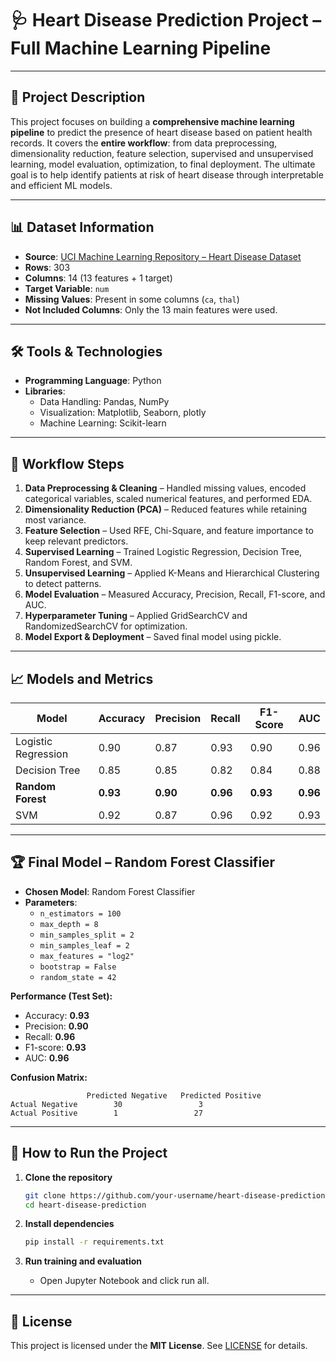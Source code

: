 # 🩺 Heart Disease Prediction Project – Full Machine Learning Pipeline  

---

## 📌 Project Description
This project focuses on building a **comprehensive machine learning pipeline** to predict the presence of heart disease based on patient health records. It covers the **entire workflow**: from data preprocessing, dimensionality reduction, feature selection, supervised and unsupervised learning, model evaluation, optimization, to final deployment. The ultimate goal is to help identify patients at risk of heart disease through interpretable and efficient ML models.

---

## 📊 Dataset Information
- **Source**: [UCI Machine Learning Repository – Heart Disease Dataset](https://archive.ics.uci.edu/ml/datasets/heart+disease)  
- **Rows**: 303  
- **Columns**: 14 (13 features + 1 target)  
- **Target Variable**: `num`
- **Missing Values**: Present in some columns (`ca`, `thal`)  
- **Not Included Columns**: Only the 13 main features were used.

---

## 🛠️ Tools & Technologies
- **Programming Language**: Python  
- **Libraries**:  
  - Data Handling: Pandas, NumPy  
  - Visualization: Matplotlib, Seaborn, plotly  
  - Machine Learning: Scikit-learn  

---

## 🔄 Workflow Steps
1. **Data Preprocessing & Cleaning** – Handled missing values, encoded categorical variables, scaled numerical features, and performed EDA.  
2. **Dimensionality Reduction (PCA)** – Reduced features while retaining most variance.  
3. **Feature Selection** – Used RFE, Chi-Square, and feature importance to keep relevant predictors.  
4. **Supervised Learning** – Trained Logistic Regression, Decision Tree, Random Forest, and SVM.  
5. **Unsupervised Learning** – Applied K-Means and Hierarchical Clustering to detect patterns.  
6. **Model Evaluation** – Measured Accuracy, Precision, Recall, F1-score, and AUC.  
7. **Hyperparameter Tuning** – Applied GridSearchCV and RandomizedSearchCV for optimization.  
8. **Model Export & Deployment** – Saved final model using pickle.

---

## 📈 Models and Metrics

| Model                | Accuracy | Precision | Recall | F1-Score | AUC  |
|-----------------------|----------|-----------|--------|----------|------|
| Logistic Regression   | 0.90     | 0.87      | 0.93   | 0.90     | 0.96 |
| Decision Tree         | 0.85     | 0.85      | 0.82   | 0.84     | 0.88 |
| **Random Forest**     | **0.93** | **0.90**  | **0.96** | **0.93** | **0.96** |
| SVM                   | 0.92     | 0.87      | 0.96   | 0.92     | 0.93 |

---

## 🏆 Final Model – Random Forest Classifier
- **Chosen Model**: Random Forest Classifier  
- **Parameters**:  
  - `n_estimators = 100`  
  - `max_depth = 8`  
  - `min_samples_split = 2`  
  - `min_samples_leaf = 2`  
  - `max_features = "log2"`  
  - `bootstrap = False`  
  - `random_state = 42`  

**Performance (Test Set):**
- Accuracy: **0.93**  
- Precision: **0.90**  
- Recall: **0.96**  
- F1-score: **0.93**  
- AUC: **0.96**

**Confusion Matrix:**
```
                 Predicted Negative   Predicted Positive
Actual Negative        30                 3
Actual Positive        1                 27
```

---

## 🚀 How to Run the Project

1. **Clone the repository**
   ```bash
   git clone https://github.com/your-username/heart-disease-prediction.git
   cd heart-disease-prediction
   ```

2. **Install dependencies**
   ```bash
   pip install -r requirements.txt
   ```

3. **Run training and evaluation**
   - Open Jupyter Notebook and click run all.

---

## 📜 License
This project is licensed under the **MIT License**. See [LICENSE](LICENSE) for details.  
